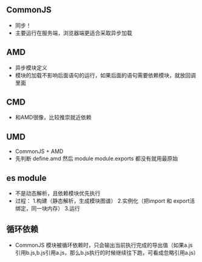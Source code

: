 ## CommonJS
- 同步！ 
- 主要运行在服务端，浏览器端更适合采取异步加载

## AMD
- 异步模块定义
- 模块的加载不影响后面语句的运行，如果后面的语句需要依赖模块，就放回调里面

## CMD
- 和AMD很像，比较推崇就近依赖

## UMD
- CommonJS + AMD
- 先判断 define.amd 然后 module module.exports 都没有就用最原始

## es module
- 不是动态解析，且依赖模块优先执行
- 过程： 1.构建（静态解析，生成模块图谱） 2.实例化（把import 和 export活绑定，同一块内存） 3.运行

## 循环依赖
- CommonJS 模块被循环依赖时，只会输出当前执行完成的导出值（如果a.js引用b.js,b.js引用a.js，那么b.js执行的时候继续往下跑，可看成忽略引用a.js）




